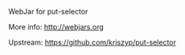 WebJar for put-selector

More info: http://webjars.org

Upstream: https://github.com/kriszyp/put-selector
